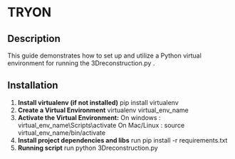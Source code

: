 # TRYON

## Description
This guide demonstrates how to set up and utilize a Python virtual environment for running the 3Dreconstruction.py .

## Installation
1. **Install virtualenv (if not installed)**
   pip install virtualenv
2. **Create a Virtual Environment**
    virtualenv virtual_env_name
3. **Activate the Virtual Environment:**
    On windows : virtual_env_name\Scripts\activate
    On Mac/Linux : source virtual_env_name/bin/activate
4. **Install project dependencies and libs**
    run pip install -r requirements.txt
5. **Running script**
    run python 3Dreconstruction.py